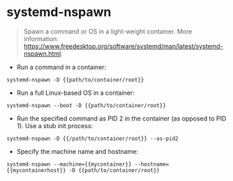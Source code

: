 # systemd-nspawn

> Spawn a command or OS in a light-weight container.
> More information: <https://www.freedesktop.org/software/systemd/man/latest/systemd-nspawn.html>.

- Run a command in a container:

`systemd-nspawn -D {{path/to/container/root}}`

- Run a full Linux-based OS in a container:

`systemd-nspawn --boot -D {{path/to/container/root}}`

- Run the specified command as PID 2 in the container (as opposed to PID 1). Use a stub init process:

`systemd-nspawn -D {{/path/to/container/root}} --as-pid2`

- Specify the machine name and hostname:

`systemd-nspawn --machine={{mycontainer}} --hostname={{mycontainerhost}} -D {{path/to/container/root}}`